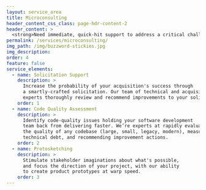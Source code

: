 ```yaml
---
layout: service_area
title: Microconsulting
header_content_css_class: page-hdr-content-2
header_content: >
  <strong>Need immediate, quick-hit support to address a critical challenge or question that doesn't require a full-blown engagement?</strong> Our Microconsulting services are designed specifically for that purpose providing you with on-demand access to our digital expertise. These services are conveniently priced within the federal government micropurchase threshold, making us just a swipe of a credit card away.
permalink: /services/microconsulting/
img_path: /img/buzzword-stickies.jpg
img_description:
order: 4
feature: false
service_elements:
  - name: Solicitation Support
    description: >
      Increase the probability of your acquisition's success through
      a smartly-crafted solicitation. Our team of technical and acquisition
      experts thoroughly review and recommend improvements to your solicitation package.
    order: 1
  - name: Code Quality Assessment
    description: >
      Identify code-quality issues holding your software development
      team back from delivering faster. We’re experts at rapidly evaluating
      the quality of any codebase (large, small, legacy, modern), measuring
      technical debt, and recommending improvement actions.
    order: 2
  - name: Protosketching
    description: >
      Stimulate stakeholder imaginations about what's possible,
      and focus the direction of your project, with our ability
      to create product prototypes at warp speed.
    order: 3
---
```

